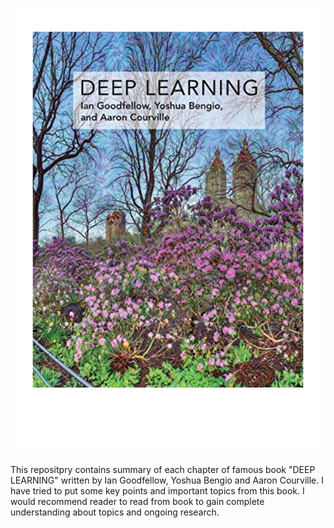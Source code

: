 ![DEEP LEARNING](page_1.jpg)

This repositpry contains summary of each chapter of famous book "DEEP LEARNING" 
written by Ian Goodfellow, Yoshua Bengio and Aaron Courville. I have tried to put some key points and important topics
from this book. I would recommend reader to read from book to gain complete understanding about topics 
and ongoing research.